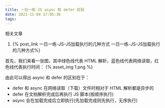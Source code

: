 ```yaml
---
title: 一日一练-JS async 和 defer 区别
date: 2021-11-04 17:05:36
tags:
---
```



相关文章
1. {% post_link 一日一练-JS-JS加载执行的几种方式 一日一练-JS-JS加载执行的几种方式%}

首先，我们来看一张图，其中绿色线代表 HTML 解析，蓝色线代表网络读取，红色线代表执行时间：
{% asset_img 1.png %}

由此可以得出 async 和 defer 的区别在于：

* defer 和 async 在网络读取（下载）文件时相对于 HTML 解析都是异步的
* defer 在文档解析完成后再执行 JS 脚本(按顺序执行)
* async 会在加载完成后立即执行(先加载完成则先执行，无序执行)